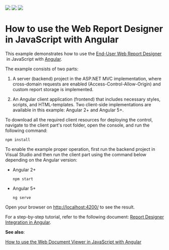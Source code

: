 <!-- default badges list -->
![](https://img.shields.io/endpoint?url=https://codecentral.devexpress.com/api/v1/VersionRange/128596902/18.1.3%2B)
[![](https://img.shields.io/badge/Open_in_DevExpress_Support_Center-FF7200?style=flat-square&logo=DevExpress&logoColor=white)](https://supportcenter.devexpress.com/ticket/details/T566422)
[![](https://img.shields.io/badge/📖_How_to_use_DevExpress_Examples-e9f6fc?style=flat-square)](https://docs.devexpress.com/GeneralInformation/403183)
<!-- default badges end -->
# How to use the Web Report Designer in JavaScript with Angular

This example demonstrates how to use the <a href="https://documentation.devexpress.com/XtraReports/17103/Concepts/End-User-Reporting/ASP-NET/End-User-Report-Designer-for-ASP-NET">End-User Web Report Designer</a>  in JavaScript with <a href="https://angular.io/">Angular</a>.

The example consists of two parts: 

1. A server (backend) project in the ASP.NET MVC implementation, where cross-domain requests are enabled (Access-Control-Allow-Origin) and custom report storage is implemented.

2. An Angular client application (frontend) that includes necessary styles, scripts, and HTML-templates. Two client-side implementations are available in this example: Angular 2+ and Angular 5+. 

To download all the required client resources for deploying the control, navigate to the client part's root folder, open the console, and run the following command:

```npm install```


To enable the example proper operation, first run the backend project in Visual Studio and then run the client part using the command below depending on the Angular version:

 * Angular 2+

    ```npm start```
 
 * Angular 5+

    ```ng serve```

Open your browser on <a href="http://localhost:4200/">http://localhost:4200/</a> to see the result.

For a step-by-step tutorial, refer to the following document: <a href="https://documentation.devexpress.com/XtraReports/119431/Creating-End-User-Reporting-Applications/Web-Reporting/Using-Reporting-Controls-in-JS/Report-Designer-Integration-in-Angular2">Report Designer Integration in Angular</a>.

**See also**:

<a href="https://www.devexpress.com/Support/Center/p/T566419">How to use the Web Document Viewer in JavaScript with Angular</a>

